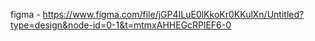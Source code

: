 figma - https://www.figma.com/file/jGP4ILuE0lKkoKr0KKulXn/Untitled?type=design&node-id=0-1&t=mtmxAHHEGcRPlEF6-0
